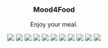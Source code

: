 <p align="center">
  <h3 align="center">Mood4Food</h3>
  <p align="center">Enjoy your meal.</p>
  <p align="center">
    <a target="_blank" href="https://github.com/JanPfenning/Mood4Food/releases/latest"><img src="https://img.shields.io/github/v/release/JanPfenning/Mood4Food?include_prereleases"></a>
	<a target="_blank" href="./.github/workflows/generate_apk.yml"><img src="https://github.com/JanPfenning/Mood4Food/actions/workflows/generate_apk.yml/badge.svg"></a>
    <a target="_blank" href="./.github/workflows/execute_tests.yml"><img src="https://github.com/JanPfenning/Mood4Food/actions/workflows/execute_tests.yml/badge.svg"></a>
	<a target="_blank" href="https://codecov.io/gh/JanPfenning/Mood4Food"><img src="https://codecov.io/gh/JanPfenning/Mood4Food/branch/develop/graph/badge.svg"></a>
	<a target="_blank" href="https://makeapullrequest.com"><img src="https://img.shields.io/badge/PRs-welcome-brightgreen.svg"></a>
	<a target="_blank" href="https://sonarcloud.io/dashboard?id=JanPfenning_Mood4Food"><img src="https://sonarcloud.io/api/project_badges/measure?project=JanPfenning_Mood4Food&metric=security_rating"></a>
	<a target="_blank" href="https://sonarcloud.io/dashboard?id=JanPfenning_Mood4Food"><img src="https://sonarcloud.io/api/project_badges/measure?project=JanPfenning_Mood4Food&metric=bugs"></a>
	<a target="_blank" href="https://sonarcloud.io/dashboard?id=JanPfenning_Mood4Food"><img src="https://sonarcloud.io/api/project_badges/measure?project=JanPfenning_Mood4Food&metric=sqale_rating"></a>
	<a target="_blank" href="https://sonarcloud.io/dashboard?id=JanPfenning_Mood4Food"><img src="https://sonarcloud.io/api/project_badges/measure?project=JanPfenning_Mood4Food&metric=vulnerabilities"></a>
    <a target="_blank" href="./LICENSE"><img src="https://img.shields.io/github/license/JanPfenning/Mood4Food"></a>
	<a target="_blank" href="https://sonarcloud.io/dashboard?id=JanPfenning_Mood4Food"><img src="https://sonarcloud.io/images/project_badges/sonarcloud-black.svg"></a>
  </p>
</p>
